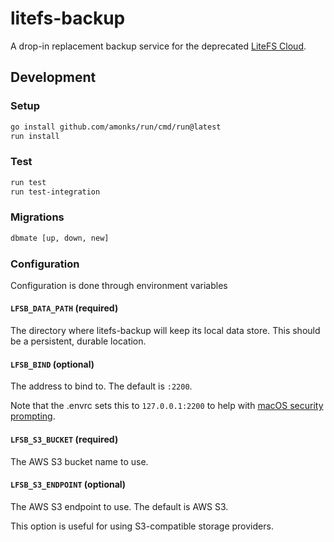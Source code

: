 # litefs-backup

A drop-in replacement backup service for the deprecated [LiteFS Cloud](https://fly.io/blog/litefs-cloud/).

## Development

### Setup
```bash
go install github.com/amonks/run/cmd/run@latest
run install
```

### Test
```bash
run test
run test-integration
```

### Migrations
```bash
dbmate [up, down, new]
```

### Configuration

Configuration is done through environment variables

#### `LFSB_DATA_PATH` (required)
The directory where litefs-backup will keep its local data store. This should
be a persistent, durable location.

#### `LFSB_BIND` (optional)
The address to bind to. The default is `:2200`.

Note that the .envrc sets
this to `127.0.0.1:2200` to help with [macOS security prompting](https://apple.stackexchange.com/questions/393715/do-you-want-the-application-main-to-accept-incoming-network-connections-pop).

#### `LFSB_S3_BUCKET` (required)
The AWS S3 bucket name to use.

#### `LFSB_S3_ENDPOINT` (optional)
The AWS S3 endpoint to use. The default is AWS S3.

This option is useful for using S3-compatible storage providers.
